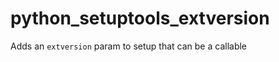 python_setuptools_extversion
============================

Adds an `extversion` param to setup that can be a callable
